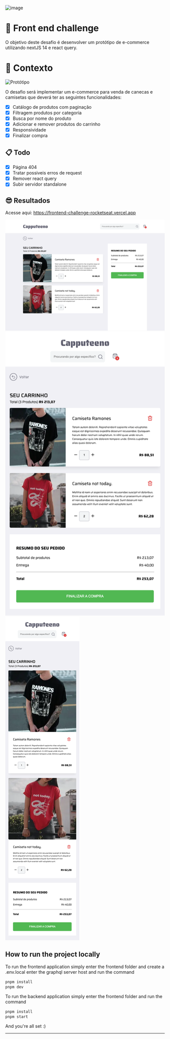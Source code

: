 ![image](https://user-images.githubusercontent.com/40845824/121069742-3accdb00-c7a4-11eb-87d0-3dc47e433762.png)


# 🚀 Front end challenge

O objetivo deste desafio é desenvolver um protótipo de e-commerce utilizando nextJS 14 e react query.


# 🧠 Contexto

![Protótipo](https://storage.googleapis.com/xesque-dev/challenge-images/prototipo.png?42)

O desafio será implementar um e-commerce para venda de canecas e camisetas que deverá ter as seguintes funcionalidades:
- [x] Catálogo de produtos com paginação
- [x] Filtragem produtos por categoria
- [x] Busca por nome do produto
- [x] Adicionar e remover produtos do carrinho
- [x] Responsividade
- [x] Finalizar compra

## 📋 Todo
- [x] Página 404
- [x] Tratar possiveis erros de request
- [x] Remover react query
- [x] Subir servidor standalone

## 😎 Resultados

Acesse aqui: https://frontend-challenge-rocketseat.vercel.app

![alt text](docs/images/homepage.png)
![alt text](docs/images/checkout.png)
![alt text](docs/images/checkout_responsive.png)

## How to run the project locally
To run the frontend application simply enter the frontend folder and create a .env.local enter the graphql server host and run the command
```
pnpm install
pnpm dev
```


To run the backend application simply enter the frontend folder and run the command
```
pnpm install
pnpm start
```

And you're all set :)

---
